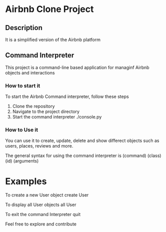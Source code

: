 # Airbnb Clone Project

## Description
It is a simplified version of the Airbnb platform

## Command Interpreter
This project is a command-line based application for managinf Airbnb objects and interactions

### How to start it
To start the Airbnb Command interpreter, follow these steps
1. Clone the repository
2. Navigate to the project directory
3. Start the command interpreter
	./console.py

### How to Use it
You can use it to create, update, delete and show differect objects such as users, places, reviews and more.

The general syntax for using the command interpreter is
(command) (class) (id) (arguments)

# Examples
To create a new User object
create User

To display all User objects
all User

To exit the command Interpreter
quit

Feel free to explore and contribute
